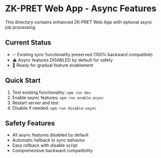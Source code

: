 # ZK-PRET Web App - Async Features 
 
This directory contains enhanced ZK-PRET Web App with optional async job processing. 
 
## Current Status 
- ✅ Existing sync functionality preserved (100% backward compatible) 
- ⚠️  Async features DISABLED by default for safety 
- 🔧 Ready for gradual feature enablement 
 
## Quick Start 
1. Test existing functionality: `npm run dev` 
2. Enable async features: `npm run enable-async` 
3. Restart server and test 
4. Disable if needed: `npm run disable-async` 
 
## Safety Features 
- All async features disabled by default 
- Automatic fallback to sync behavior 
- Easy rollback with disable script 
- Comprehensive backward compatibility 
